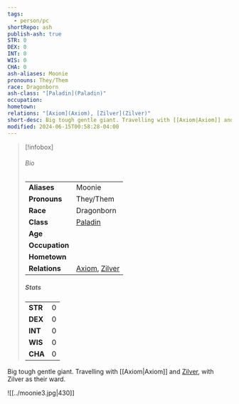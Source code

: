 ```yaml
---
tags:
  - person/pc
shortRepo: ash
publish-ash: true
STR: 0
DEX: 0
INT: 0
WIS: 0
CHA: 0
ash-aliases: Moonie
pronouns: They/Them
race: Dragonborn
ash-class: "[Paladin](Paladin)"
occupation: 
hometown: 
relations: "[Axiom](Axiom), [Zilver](Zilver)"
short-desc: Big tough gentle giant. Travelling with [[Axiom|Axiom]] and [Zilver](Zilver), with Zilver as their ward.
modified: 2024-06-15T00:58:28-04:00
---
```


> [!infobox]
> ###### Bio
> |                |                  |
> | -------------- | ---------------- |
> |**Aliases**     | Moonie                |
> |**Pronouns**    | They/Them           |
> |**Race**        | Dragonborn            |
> |**Class**         | [Paladin](Paladin)            |
> |**Age**         |             |
> |**Occupation**  |         |
> |**Hometown**||
> |**Relations**| [Axiom](Axiom), [Zilver](Zilver) |
> 
> ##### Stats
> |      |      |
> | ---- | ---- |
> | **STR**  | 0     |
> | **DEX**  | 0     |
> | **INT**  | 0     |
> | **WIS**  | 0     |
> | **CHA**  | 0     |

Big tough gentle giant. Travelling with [[Axiom|Axiom]] and [Zilver](Zilver), with Zilver as their ward.

![[../moonie3.jpg|430]]